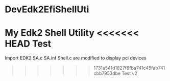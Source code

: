 # DevEdk2EfiShellUti
My Edk2 Shell Utility
<<<<<<< HEAD
Test
=======
Import EDK2 SA.c SA.inf Shell.c are modified to display pci devices
>>>>>>> 1731a541d1827f8fba741c45fab741cbb7953dbe
Test v2